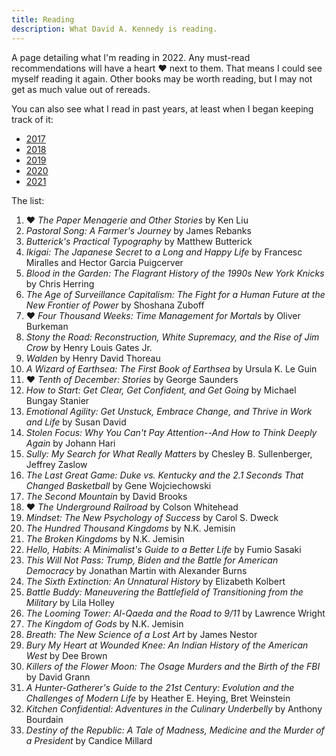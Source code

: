 ```yaml
---
title: Reading
description: What David A. Kennedy is reading.
---
```


A page detailing what I'm reading in 2022. Any must-read recommendations will have a heart &hearts; next to them. That means I could see myself reading it again. Other books may be worth reading, but I may not get as much value out of rereads.

You can also see what I read in past years, at least when I began keeping track of it:

- [2017](/reading/2017/)
- [2018](/reading/2018/)
- [2019](/reading/2019/)
- [2020](/reading/2020/)
- [2021](/reading/2021/)

The list:

1. &hearts; _The Paper Menagerie and Other Stories_ by Ken Liu
2. _Pastoral Song: A Farmer's Journey_ by James Rebanks
3. _Butterick's Practical Typography_ by Matthew Butterick
4. _Ikigai: The Japanese Secret to a Long and Happy Life_ by Francesc Miralles and Hector Garcia Puigcerver
5. _Blood in the Garden: The Flagrant History of the 1990s New York Knicks_ by Chris Herring
6. _The Age of Surveillance Capitalism: The Fight for a Human Future at the New Frontier of Power_ by Shoshana Zuboff
7. &hearts; _Four Thousand Weeks: Time Management for Mortals_ by Oliver Burkeman
8. _Stony the Road: Reconstruction, White Supremacy, and the Rise of Jim Crow_ by Henry Louis Gates Jr.
9. _Walden_ by Henry David Thoreau
10. _A Wizard of Earthsea: The First Book of Earthsea_ by Ursula K. Le Guin
11. &hearts; _Tenth of December: Stories_ by George Saunders
12. _How to Start: Get Clear, Get Confident, and Get Going_ by Michael Bungay Stanier
13. _Emotional Agility: Get Unstuck, Embrace Change, and Thrive in Work and Life_ by Susan David
14. _Stolen Focus: Why You Can't Pay Attention--And How to Think Deeply Again_ by Johann Hari
15. _Sully: My Search for What Really Matters_ by Chesley B. Sullenberger, Jeffrey Zaslow
16. _The Last Great Game: Duke vs. Kentucky and the 2.1 Seconds That Changed Basketball_ by Gene Wojciechowski
17. _The Second Mountain_ by David Brooks
18. &hearts; _The Underground Railroad_ by Colson Whitehead
19. _Mindset: The New Psychology of Success_ by Carol S. Dweck
20. _The Hundred Thousand Kingdoms_ by N.K. Jemisin
21. _The Broken Kingdoms_ by N.K. Jemisin
22. _Hello, Habits: A Minimalist's Guide to a Better Life_ by Fumio Sasaki
23. _This Will Not Pass: Trump, Biden and the Battle for American Democracy_ by Jonathan Martin with Alexander Burns
24. _The Sixth Extinction: An Unnatural History_ by Elizabeth Kolbert
25. _Battle Buddy: Maneuvering the Battlefield of Transitioning from the Military_ by Lila Holley
26. _The Looming Tower: Al-Qaeda and the Road to 9/11_ by Lawrence Wright
27. _The Kingdom of Gods_ by N.K. Jemisin
28. _Breath: The New Science of a Lost Art_ by James Nestor
29. _Bury My Heart at Wounded Knee: An Indian History of the American West_ by Dee Brown
30. _Killers of the Flower Moon: The Osage Murders and the Birth of the FBI_ by David Grann
31. _A Hunter-Gatherer's Guide to the 21st Century: Evolution and the Challenges of Modern Life_ by Heather E. Heying, Bret Weinstein
32. _Kitchen Confidential: Adventures in the Culinary Underbelly_ by Anthony Bourdain
33. _Destiny of the Republic: A Tale of Madness, Medicine and the Murder of a President_ by Candice Millard
